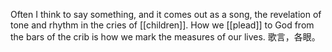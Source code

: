 Often I think to say something, and it comes out as a song, the revelation of tone and rhythm in the cries of [[children]]. How we [[plead]] to God from the bars of the crib is how we mark the measures of our lives. 歌言，各眼。